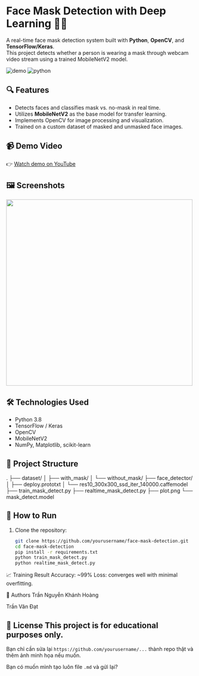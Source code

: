 # Face Mask Detection with Deep Learning 🧠😷

A real-time face mask detection system built with **Python**, **OpenCV**, and **TensorFlow/Keras**.  
This project detects whether a person is wearing a mask through webcam video stream using a trained MobileNetV2 model.

![demo](https://img.shields.io/badge/status-working-success) ![python](https://img.shields.io/badge/python-3.8-blue)

## 🔍 Features
- Detects faces and classifies mask vs. no-mask in real time.
- Utilizes **MobileNetV2** as the base model for transfer learning.
- Implements OpenCV for image processing and visualization.
- Trained on a custom dataset of masked and unmasked face images.

## 📹 Demo Video
👉 [Watch demo on YouTube](https://www.youtube.com/watch?v=-b68jGFwHsg)

## 🖼️ Screenshots
<img src="https://user-images.githubusercontent.com/your-image-url-example" width="500"/>

## 🛠 Technologies Used
- Python 3.8  
- TensorFlow / Keras  
- OpenCV  
- MobileNetV2  
- NumPy, Matplotlib, scikit-learn

## 📁 Project Structure
.
├── dataset/
│ ├── with_mask/
│ └── without_mask/
├── face_detector/
│ ├── deploy.prototxt
│ └── res10_300x300_ssd_iter_140000.caffemodel
├── train_mask_detect.py
├── realtime_mask_detect.py
├── plot.png
└── mask_detect.model

## 🚀 How to Run

1. Clone the repository:
   ```bash
   git clone https://github.com/yourusername/face-mask-detection.git
   cd face-mask-detection
   pip install -r requirements.txt
   python train_mask_detect.py
   python realtime_mask_detect.py
   
📈 Training Result
Accuracy: ~99%
Loss: converges well with minimal overfitting.

👤 Authors
Trần Nguyễn Khánh Hoàng

Trần Văn Đạt

📄 License
This project is for educational purposes only.
---

Bạn chỉ cần sửa lại `https://github.com/yourusername/...` thành repo thật và thêm ảnh minh họa nếu muốn.

Bạn có muốn mình tạo luôn file `.md` và gửi lại?
